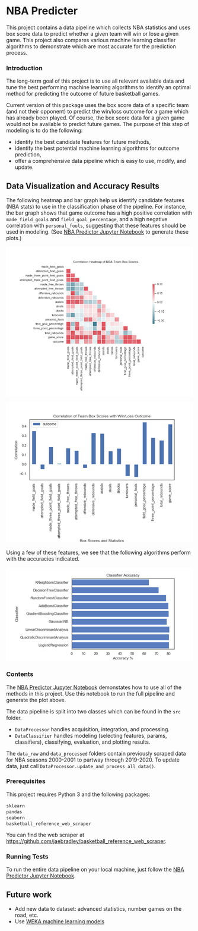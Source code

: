 # NBA Predicter

This project contains a data pipeline which collects NBA statistics and uses box score data to predict whether a given team will win or lose a given game. This project also compares various machine learning classifier algorithms to demonstrate which are most accurate for the prediction process.


### Introduction

The long-term goal of this project is to use all relevant available data and tune the best performing machine learning algorithms to identify an optimal method for predicting the outcome of future basketball games.

Current version of this package uses the box score data of a specific team (and not their opponent) to predict the win/loss outcome for a game which has already been played.  Of course, the box score data for a given game would not be available to predict future games.  The purpose of this step of modeling is to do the following:

- identify the best candidate features for future methods,
- identify the best potential machine learning algorithms for outcome prediction,
- offer a comprehensive data pipeline which is easy to use, modify, and update.

## Data Visualization and Accuracy Results

The following heatmap and bar graph help us identify candidate features (NBA stats) to use in the classification phase of the pipeline.  For instance, the bar graph shows that game outcome has a high positive correlation with `made_field_goals` and `field_goal_percentage`, and a high negative correlation with `personal_fouls`, suggesting that these features should be used in modeling.  (See [NBA Predictor Jupyter Notebook](https://github.com/Will-Wright/NBA-predicter/blob/master/NBA%20Predicter.ipynb) to generate these plots.)

<p align="center">
 <img src="./images/corr_heatmap.png">
 </p>
 <p align="center">
</p>

<p align="center">
 <img src="./images/corr_bar_graph.png">
 </p>
 <p align="center">
</p>


Using a few of these features, we see that the following algorithms perform with the accuracies indicated.

<p align="center">
 <img src="./images/classifier_accuracy.png">
 </p>
 <p align="center">
</p>


### Contents

The [NBA Predictor Jupyter Notebook](https://github.com/Will-Wright/NBA-predicter/blob/master/NBA%20Predicter.ipynb) demonstates how to use all of the methods in this project.  Use this notebook to run the full pipeline and generate the plot above.

The data pipeline is split into two classes which can be found in the `src` folder.  

 - `DataProcessor` handles acquisition, integration, and processing.  
 - `DataClassifier` handles modeling (selecting features, params, classifiers), classifying, evaluation, and plotting results.  

The `data_raw` and `data_processed` folders contain previously scraped data for NBA seasons 2000-2001 to partway through 2019-2020.  To update data, just call `DataProcessor.update_and_process_all_data()`.

### Prerequisites

This project requires Python 3 and the following packages:

```
sklearn
pandas
seaborn
basketball_reference_web_scraper
```

You can find the web scraper at https://github.com/jaebradley/basketball_reference_web_scraper.


### Running Tests

To run the entire data pipeline on your local machine, just follow the [NBA Predictor Jupyter Notebook](https://github.com/Will-Wright/NBA-predicter/blob/master/NBA%20Predicter.ipynb).


## Future work

- Add new data to dataset: advanced statistics, number games on the road, etc.
- Use [WEKA machine learning models](https://www.cs.waikato.ac.nz/ml/weka/)
